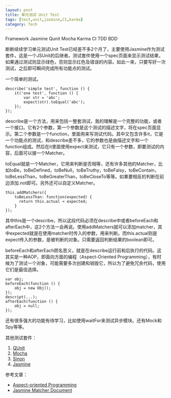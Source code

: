 ```yaml
---
layout: post
title: 单元测试 Unit Test
tags: [test,unit,jasmine,CI,karma]
category: Tech
---
```


Framework
    Jasmine
    Qunit
    Mocha
Karma
CI
TDD
BDD


断断续续学习单元测试Unit Test已经差不多2个月了，主要使用Jasmine作为测试套件，这是一个JSUnit的后继者。测试套件使用一个spec页面来显示测试结果，如果通过测试则显示绿色，否则显示红色及错误的内容。如此一来，只要写好一次测试，之后即可瞬间完成所有功能点的测试。

一个简单的测试。

    describe('simple test', function () {
        it('one test', function () {
            var str = 'abc';
            expect(str).toEqual('abc');
        });
    });

describe是一个方法，用来包括一整套测试，我的理解是一个完整的功能，或者一个接口。它有2个参数，第一个参数是这个测试的描述文字，将在spec页面显示。第二个参数是一个function，里面用来写测试代码。其中又包含许多it，它是一个功能点的测试，和describe差不多，它的参数也是由描述文字和一个function组成。然后在it里面使用expect来测试，它只有一个参数，即要测试的内容，后面可以接一个Matcher。

toEqual就是一个Matcher，它用来判断是否相等，还有许多其他的Matcher，比如toBe，toBeDefined，toBeNull，toBeTruthy，toBeFalsy，toBeContain，toBeLessThan，toBeGreaterThan，toBeCloseTo等等。如果要相反的判断在前边添加.not即可。另外还可以自定义Matcher。

    this.addMatchers({
        toBeLessThan: function(expected) {
          return this.actual < expected;
        }
    });

其中this是一个describe，所以这段代码必须在describe中或者beforeEach和afterEach中，这2个方法一会再说。使用addMatchers就可以添加matcher，其中expected就是在使用matcher时传入的参数，用来判断。而this.actual则是expect传入的参数，是被判断的对象。只需要返回判断结果的boolean即可。

beforeEach和afterEach顾名思义，就是在describe运行前和后执行的代码。这其实是一种AOP，即面向方面的编程（Aspect-Oriented Programming），有时候为了测试一个对象，可能需要多次创建和销毁它，所以为了避免冗余代码，使用它们是最佳选择。

    var obj;
    beforeEach(function () {
        obj = new Obj();
    });
    descript(...);
    afterEach(function () {
        obj = null;
    });

还有很多强大的功能有待学习，比如使用waitFor来测试异步模块。还有Mock和Spy等等。

其他测试套件：

1. [QUnit](http://qunitjs.com/)
2. [Mocha](http://visionmedia.github.io/mocha)
3. [Sinon](http://sinonjs.org/)
4. [Jasmine](http://pivotal.github.io/jasmine/)

参考文章：

* [Aspect-oriented Programming](http://en.wikipedia.org/wiki/Aspect-oriented_programming)
* [Jasmine Matcher Document](https://github.com/pivotal/jasmine/wiki/Matchers)

